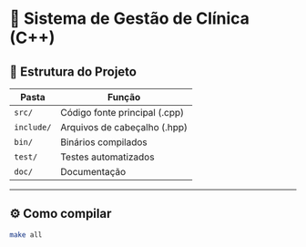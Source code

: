 # 🏥 Sistema de Gestão de Clínica (C++)



## 📁 Estrutura do Projeto

| Pasta | Função |
|--------|--------|
| `src/` | Código fonte principal (.cpp) |
| `include/` | Arquivos de cabeçalho (.hpp) |
| `bin/` | Binários compilados |
| `test/` | Testes automatizados |
| `doc/` | Documentação |

---

## ⚙️ Como compilar

```bash
make all


